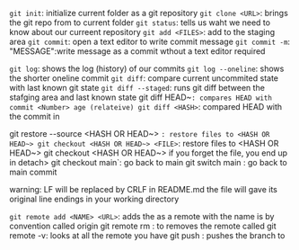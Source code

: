 `git init`: initialize current folder as a git repository
`git clone <URL>`: brings the git repo from <URL> to current folder
`git status`: tells us waht we need to know about our curreent repository
`git add <FILES>`: add <FILES> to the staging area
`git commit`: open a text editor to write commit message
`git commit -m`: "MESSAGE":write message as a commit wthout a text editor required

`git log`: shows the log (history) of our commits
`git log --oneline`: shows the shorter oneline commit 
`git diff`: compare current uncommited state with last known git state
`git diff --staged`: runs git diff between the stafging area and last known state
git diff HEAD~<NUMBER>`: compares HEAD with commit <Number> age (relateive)
git diff <HASH>`: compared HEAD with the commit in <HASH>

git restore --source <HASH OR HEAD~> <FILE>`: restore files to <HASH OR HEAD~>
git checkout <HASH OR HEAD~> <FILE>`: restore files to <HASH OR HEAD~>
git checkout <HASH OR HEAD~> if you forget the file, you end up in detach>
git checkout main`: go back to main
git switch main : go back to main commit 

warning: LF will be replaced by CRLF in README.md
the file will gave its original line endings in your working directory

`git remote add <NAME> <URL>`: adds the <URL> as a remote with the name <Name>
<NAME> is by convention called origin 
git remote rm <NAME>: to removes the remote called <NAME>
git remote -v: looks at all the remote you have
git push <WHERE> <WHAT>: pushes the <WHAT> branch to <WHERE>
